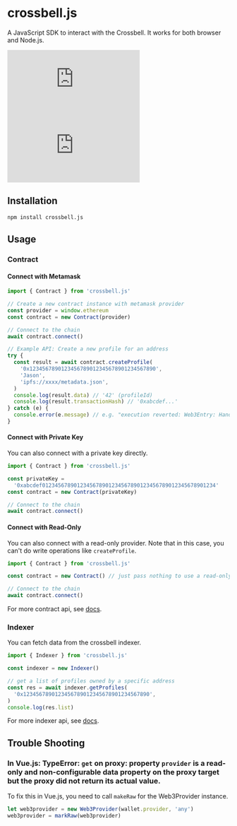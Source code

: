 # crossbell.js

A JavaScript SDK to interact with the Crossbell. It works for both browser and Node.js.

[![npm version](https://badgen.net/npm/v/crossbell.js)](https://npm.im/crossbell.js) [![npm downloads](https://badgen.net/npm/dm/crossbell.js)](https://npm.im/crossbell.js)

## Installation

```bash
npm install crossbell.js
```

## Usage

### Contract

#### Connect with Metamask

```typescript
import { Contract } from 'crossbell.js'

// Create a new contract instance with metamask provider
const provider = window.ethereum
const contract = new Contract(provider)

// Connect to the chain
await contract.connect()

// Example API: Create a new profile for an address
try {
  const result = await contract.createProfile(
    '0x1234567890123456789012345678901234567890',
    'Jason',
    'ipfs://xxxx/metadata.json',
  )
  console.log(result.data) // '42' (profileId)
  console.log(result.transactionHash) // '0xabcdef...'
} catch (e) {
  console.error(e.message) // e.g. "execution reverted: Web3Entry: HandleExists"
}
```

#### Connect with Private Key

You can also connect with a private key directly.

```typescript
import { Contract } from 'crossbell.js'

const privateKey =
  '0xabcdef0123456789012345678901234567890123456789012345678901234'
const contract = new Contract(privateKey)

// Connect to the chain
await contract.connect()
```

#### Connect with Read-Only

You can also connect with a read-only provider. Note that in this case, you can't do write operations like `createProfile`.

```typescript
import { Contract } from 'crossbell.js'

const contract = new Contract() // just pass nothing to use a read-only provider

// Connect to the chain
await contract.connect()
```

For more contract api, see [docs](https://crossbell-box.github.io/crossbell.js/classes/Contract.html).

### Indexer

You can fetch data from the crossbell indexer.

```typescript
import { Indexer } from 'crossbell.js'

const indexer = new Indexer()

// get a list of profiles owned by a specific address
const res = await indexer.getProfiles(
  '0x1234567890123456789012345678901234567890',
)
console.log(res.list)
```

For more indexer api, see [docs](https://crossbell-box.github.io/crossbell.js/classes/Indexer.html).

## Trouble Shooting

### In Vue.js: TypeError: `get` on proxy: property `provider` is a read-only and non-configurable data property on the proxy target but the proxy did not return its actual value.

To fix this in Vue.js, you need to call `makeRaw` for the Web3Provider instance.

```js
let web3provider = new Web3Provider(wallet.provider, 'any')
web3provider = markRaw(web3provider)
```
